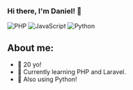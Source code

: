 

### Hi there, I'm Daniel! 👋

![PHP]([https://img.shields.io/badge/php-%23FF2D20.svg?style=for-the-badge&logo=php&logoColor=white](https://img.shields.io/badge/php-%233175c6.svg?style=for-the-badge&logo=php&logoColor=white))
![JavaScript](https://shields.io/badge/JavaScript-3178C6?logo=JavaScript&logoColor=yellow&style=for-the-badge)
![Python](https://shields.io/badge/Python-3178C6?logo=Python&logoColor=FFF&style=for-the-badge)

  
## About me:
- 🎂 20 yo!
- 👾 Currently learning PHP and Laravel.
- 🦀 Also using Python!


